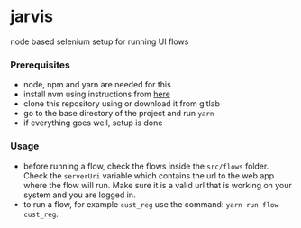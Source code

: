 # jarvis

node based selenium setup for running UI flows


### Prerequisites

- node, npm and yarn are needed for this
- install nvm using instructions from [here](https://github.com/nvm-sh/nvm)
- clone this repository using or download it from gitlab
- go to the base directory of the project and run `yarn`
- if everything goes well, setup is done


### Usage

- before running a flow, check the flows inside the `src/flows` folder. Check the `serverUri` variable which contains the url to the web app where the flow will run. Make sure it is a valid url that is working on your system and you are logged in.
- to run a flow, for example `cust_reg` use the command: `yarn run flow cust_reg`.
